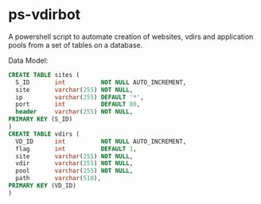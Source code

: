ps-vdirbot
==========

A powershell script to automate creation of websites, vdirs and application pools from a set of tables on a database.


Data Model:

```sql
CREATE TABLE sites (
  S_ID       int          NOT NULL AUTO_INCREMENT,
  site       varchar(255) NOT NULL,
  ip         varchar(255) DEFAULT '*',
  port       int          DEFAULT 80,
  header     varchar(255) NOT NULL,
PRIMARY KEY (S_ID)
)
CREATE TABLE vdirs (
  VD_ID      int          NOT NULL AUTO_INCREMENT,
  flag       int          DEFAULT 1,
  site       varchar(255) NOT NULL,
  vdir       varchar(255) NOT NULL,
  pool       varchar(255) NOT NULL,  
  path       varchar(510),
PRIMARY KEY (VD_ID)
)
```
